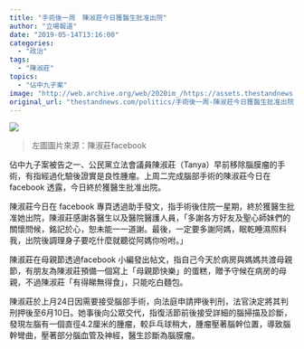 ```yaml
---
title: "手術後一周　陳淑莊今日獲醫生批准出院"
author: "立場報道"
date: "2019-05-14T13:16:00"
categories:
  - "政治"
tags:
  - "陳淑莊"
topics:
  - "佔中九子案"
image: "http://web.archive.org/web/2020im_/https://assets.thestandnews.com/media/photos/60463790_10156889219865733_6148583547826339840_o_l3hdH_xg8xe1i.png"
original_url: "thestandnews.com/politics/手術後一周-陳淑莊今日獲醫生批准出院"
---
```

![](http://web.archive.org/web/2020im_/https://assets.thestandnews.com/media/photos/60463790_10156889219865733_6148583547826339840_o_l3hdH_xg8xe1i.png)
> 左圖圖片來源：陳淑莊facebook

佔中九子案被告之一、公民黨立法會議員陳淑莊（Tanya）早前移除腦膜瘤的手術，有指經過化驗後證實是良性腫瘤。上周二完成腦部手術的陳淑莊今日在 facebook 透露，今日終於獲醫生批准出院。

陳淑莊今日在 facebook 專頁透過助手發文，指手術後住院一星期，終於獲醫生批准她出院，陳淑莊感謝各醫生以及醫院醫護人員，「多謝各方好友及聖心師妹們的關懷問候，銘記於心，恕未能一一道謝。最後，一定要多謝阿媽，眠乾睡濕照料我，出院後調理身子要吃什麼就聽從阿媽你吩咐。」

陳淑莊在母親節透過facebook 小編發出帖文，指自己今天於病房與媽媽共渡母親節，有朋友為陳淑莊預備一個寫上「母親節快樂」的蛋糕，贈予守候在病房的母親，不過陳淑莊「有得睇無得食」，只能吃白麵包。

陳淑莊於上月24日因需要接受腦部手術，向法庭申請押後判刑，法官決定將其判刑押後至6月10日。她事後向公眾交代，指復活節前後接受詳細的腦掃描及診斷，發現左腦有一個直徑4.2厘米的腫瘤，較乒乓球稍大，腫瘤壓著腦幹位置，導致腦幹彎曲，壓著部分腦血管及神經，醫生診斷為腦膜瘤。